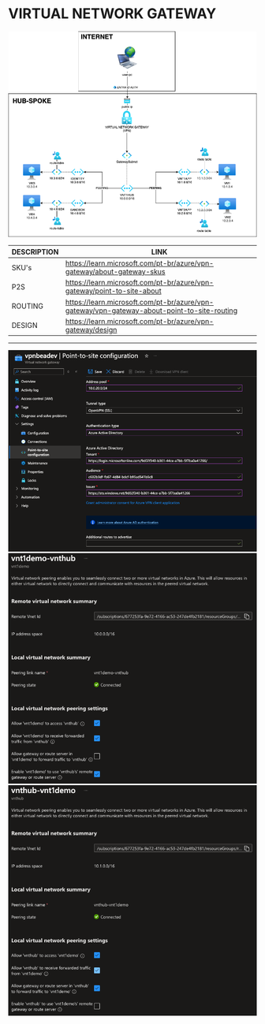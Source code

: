 # VIRTUAL NETWORK GATEWAY

![vpn-gateway](assets/HUB-SPOKE.png)

| DESCRIPTION | LINK                                                                                        |
| ----------- | ------------------------------------------------------------------------------------------- |
| SKU's       | https://learn.microsoft.com/pt-br/azure/vpn-gateway/about-gateway-skus                      |
| P2S         | https://learn.microsoft.com/pt-br/azure/vpn-gateway/point-to-site-about                     |
| ROUTING     | https://learn.microsoft.com/pt-br/azure/vpn-gateway/vpn-gateway-about-point-to-site-routing |
| DESIGN      | https://learn.microsoft.com/pt-br/azure/vpn-gateway/design                                  |

---

![p2s-vpn](assets/P2S.png)
![peering-vnt1demo-vnthub](assets/PEERING-VNT1DEMO-VNTHUB.png)
![peering-vnthub-vnt1demo](assets/PEERING-VNTHUB-VNT1DEMO.png)